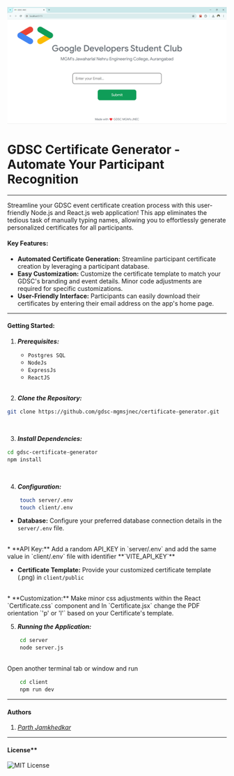 ![Screenshot of Home Page](./other-assets/gdsc-jnec.png)
# GDSC Certificate Generator - Automate Your Participant Recognition

****

Streamline your GDSC event certificate creation process with this user-friendly Node.js and React.js web application! This app eliminates the tedious task of manually typing names, allowing you to effortlessly generate personalized certificates for all participants.

#### Key Features:

* **Automated Certificate Generation:** Streamline participant certificate creation by leveraging a participant database.
* **Easy Customization:** Customize the certificate template to match your GDSC's branding and event details. Minor code adjustments are required for specific customizations.
* **User-Friendly Interface:** Participants can easily download their certificates by entering their email address on the app's home page.

___

#### Getting Started:

1. ***Prerequisites:*** 
    
    * `Postgres SQL`
    * `NodeJs`
    * `ExpressJs`
    * `ReactJS`

    <br/>

2. ***Clone the Repository:***
```bash
git clone https://github.com/gdsc-mgmsjnec/certificate-generator.git
```

<br/>

3. ***Install Dependencies:***
```bash
cd gdsc-certificate-generator
npm install
```

<br/>

4. ***Configuration:*** 
    
```bash
    touch server/.env
    touch client/.env
```

* **Database:** Configure your preferred database connection details in the `server/.env` file.
<br/>
* **API Key:** Add a random API_KEY in `server/.env` and add the same value in `client/.env` file with identifier **`VITE_API_KEY`**
<br/>

* **Certificate Template:** Provide your customized certificate template (.png) in `client/public`
<br/>
* **Customization:** Make minor css adjustments within the React `Certificate.css` component and In `Certificate.jsx` change the PDF orientation `'p' or 'l'` based on your Certificate's template.

<br/>

5. ***Running the Application:***
```bash
    cd server
    node server.js
```
<br />
    Open another terminal tab or window and run

```bash
    cd client
    npm run dev
```

___

#### Authors

1.  *[Parth Jamkhedkar](https://www.github.com/parth-cse)*

___
#### License**

![MIT License](https://img.shields.io/badge/License-MIT-green.svg)
